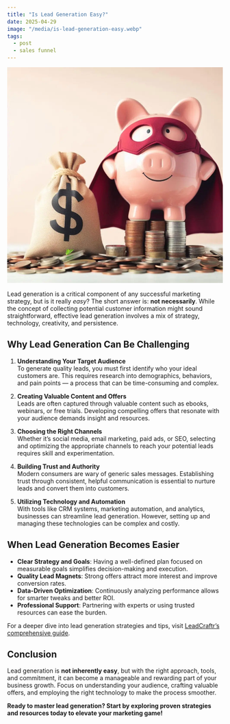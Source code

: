 ```yaml
---
title: "Is Lead Generation Easy?"
date: 2025-04-29
image: "/media/is-lead-generation-easy.webp"
tags:
  - post
  - sales funnel
---
```


![Is Lead Generation Easy?](/media/is-lead-generation-easy.webp)

Lead generation is a critical component of any successful marketing strategy, but is it really *easy*? The short answer is: **not necessarily**. While the concept of collecting potential customer information might sound straightforward, effective lead generation involves a mix of strategy, technology, creativity, and persistence.

## Why Lead Generation Can Be Challenging

1. **Understanding Your Target Audience**  
   To generate quality leads, you must first identify who your ideal customers are. This requires research into demographics, behaviors, and pain points — a process that can be time-consuming and complex.

2. **Creating Valuable Content and Offers**  
   Leads are often captured through valuable content such as ebooks, webinars, or free trials. Developing compelling offers that resonate with your audience demands insight and resources.

3. **Choosing the Right Channels**  
   Whether it’s social media, email marketing, paid ads, or SEO, selecting and optimizing the appropriate channels to reach your potential leads requires skill and experimentation.

4. **Building Trust and Authority**  
   Modern consumers are wary of generic sales messages. Establishing trust through consistent, helpful communication is essential to nurture leads and convert them into customers.

5. **Utilizing Technology and Automation**  
   With tools like CRM systems, marketing automation, and analytics, businesses can streamline lead generation. However, setting up and managing these technologies can be complex and costly.

## When Lead Generation Becomes Easier

- **Clear Strategy and Goals**: Having a well-defined plan focused on measurable goals simplifies decision-making and execution.
- **Quality Lead Magnets**: Strong offers attract more interest and improve conversion rates.
- **Data-Driven Optimization**: Continuously analyzing performance allows for smarter tweaks and better ROI.
- **Professional Support**: Partnering with experts or using trusted resources can ease the burden.

For a deeper dive into lead generation strategies and tips, visit [LeadCraftr’s comprehensive guide](https://leadcraftr.com/posts/lead-generation/).

## Conclusion

Lead generation is **not inherently easy**, but with the right approach, tools, and commitment, it can become a manageable and rewarding part of your business growth. Focus on understanding your audience, crafting valuable offers, and employing the right technology to make the process smoother.

**Ready to master lead generation? Start by exploring proven strategies and resources today to elevate your marketing game!**
